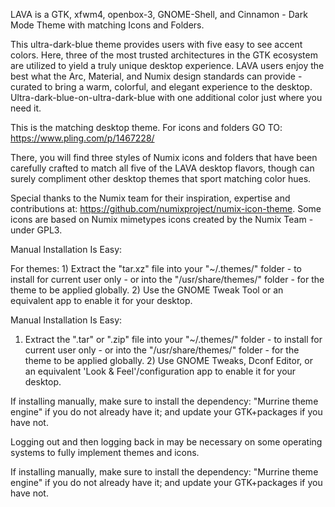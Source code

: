 LAVA is a GTK, xfwm4, openbox-3, GNOME-Shell, and Cinnamon - Dark Mode Theme with matching Icons and Folders.

This ultra-dark-blue theme provides users with five easy to see accent colors. Here, three of the most trusted architectures in the GTK ecosystem are utilized to yield a truly unique desktop experience. LAVA users enjoy the best what the Arc, Material, and Numix design standards can provide - curated to bring a warm, colorful, and elegant experience to the desktop. Ultra-dark-blue-on-ultra-dark-blue with one additional color just where you need it.

This is the matching desktop theme.
For icons and folders GO TO: https://www.pling.com/p/1467228/

There, you will find three styles of Numix icons and folders that have been carefully crafted to match all five of the LAVA desktop flavors, though can surely compliment other desktop themes that sport matching color hues.

Special thanks to the Numix team for their inspiration, expertise and contributions at: https://github.com/numixproject/numix-icon-theme. Some icons are based on Numix mimetypes icons created by the Numix Team - under GPL3.

Manual Installation Is Easy:

For themes: 1) Extract the "tar.xz" file into your "~/.themes/" folder - to install for current user only - or into the "/usr/share/themes/" folder - for the theme to be applied globally. 2) Use the GNOME Tweak Tool or an equivalent app to enable it for your desktop.


Manual Installation Is Easy:

1) Extract the ".tar" or ".zip" file into your "~/.themes/" folder - to install for current user only - or into the "/usr/share/themes/" folder - for the theme to be applied globally. 2) Use GNOME Tweaks, Dconf Editor, or an equivalent 'Look & Feel'/configuration app to enable it for your desktop.

If installing manually, make sure to install the dependency: "Murrine theme engine" if you do not already have it; and update your GTK+packages if you have not.

Logging out and then logging back in may be necessary on some operating systems to fully implement themes and icons.

If installing manually, make sure to install the dependency: "Murrine theme engine" if you do not already have it; and update your GTK+packages if you have not.
